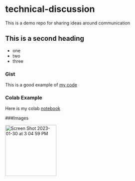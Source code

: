 # technical-discussion
This is a demo repo for sharing ideas around communication


## This is a second heading

* one 
* two 
* three

### Gist

This is a good example of [my code](https://gist.github.com/skochxg447/36cbf022407b4bf32dd64dd493f082d9)

### Colab Example
Here is my colab [notebook](https://github.com/skochxg447/technical-discussion/blob/main/Welcome_To_Colaboratory.ipynb)

###Images

<img width="164" alt="Screen Shot 2023-01-30 at 3 04 59 PM" src="https://user-images.githubusercontent.com/123999256/215616616-f7429f05-6b63-4a2a-9a99-cb888a88c995.png">
